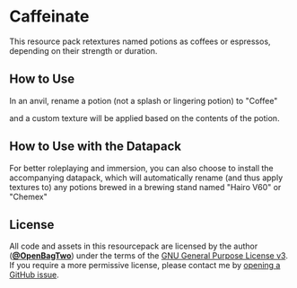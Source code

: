 # Caffeinate

This resource pack retextures named potions as coffees or espressos, depending
on their strength or duration.

## How to Use

In an anvil, rename a potion (not a splash or lingering potion) to "Coffee"

and a custom texture will be applied based on the contents of the potion.

## How to Use with the Datapack

For better roleplaying and immersion, you can also choose to install the
accompanying datapack, which will automatically rename (and thus apply textures
to) any potions brewed in a brewing stand named "Hairo V60" or "Chemex"

## License

All code and assets in this resourcepack are licensed by the author
([**@OpenBagTwo**](https://github.com/OpenBagTwo/)) under the terms of the
[GNU General Purpose License v3](https://www.gnu.org/licenses/gpl-3.0.en.html).
If you require a more permissive license, please contact me by
[opening a GitHub issue](https://github.com/OpenBagTwo/chappeau/issues/new).
